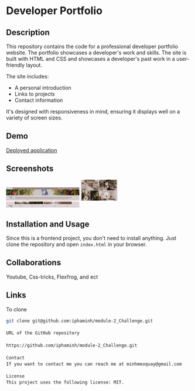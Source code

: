 # Developer Portfolio

## Description

This repository contains the code for a professional developer portfolio website. The portfolio showcases a developer's work and skills. The site is built with HTML and CSS and showcases a developer's past work in a user-friendly layout.

The site includes:
- A personal introduction
- Links to projects
- Contact information

It's designed with responsiveness in mind, ensuring it displays well on a variety of screen sizes.

## Demo

[Deployed application](https://iphaminh.github.io/module-2_Challenge/)

## Screenshots

<img src="assets/images/Screen%20Shot%201.png" width="200"/>
<img src="assets/images/Screen%20Shot%202.png" width="100"/>
<img src="assets/images/Screen%20Shot%203.png" width="200"/>

## Installation and Usage

Since this is a frontend project, you don't need to install anything. Just clone the repository and open `index.html` in your browser.

## Collaborations
Youtube, Css-tricks, Flexfrog, and ect

## Links

To clone

```bash
git clone git@github.com:iphaminh/module-2_Challenge.git

URL of the GitHub repository

https://github.com/iphaminh/module-2_Challenge.git

Contact
If you want to contact me you can reach me at minhmeoquay@gmail.com

License
This project uses the following license: MIT.